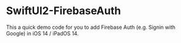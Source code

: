 # SwiftUI2-FirebaseAuth
This a quick demo code for you to add Firebase Auth (e.g. Signin with Google) in iOS 14 / iPadOS 14.
